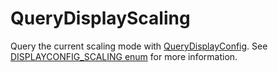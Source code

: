 # QueryDisplayScaling

Query the current scaling mode with [QueryDisplayConfig](https://learn.microsoft.com/en-us/windows/win32/api/winuser/nf-winuser-querydisplayconfig). See [DISPLAYCONFIG_SCALING enum](https://learn.microsoft.com/en-us/windows/win32/api/wingdi/ne-wingdi-displayconfig_scaling) for more information.
